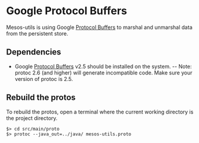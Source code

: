 # Google Protocol Buffers

Mesos-utils is using Google [Protocol Buffers](https://developers.google.com/protocol-buffers) to marshal and unmarshal data from the persistent store.

## Dependencies

- Google [Protocol Buffers](https://developers.google.com/protocol-buffers) v2.5 should be installed on the system.
-- Note: protoc 2.6 (and higher) will generate incompatible code. Make sure your version of protoc is 2.5.

## Rebuild the protos

To rebuild the protos, open a terminal where the current working directory is the project directory.

```
$> cd src/main/proto
$> protoc --java_out=../java/ mesos-utils.proto
```

